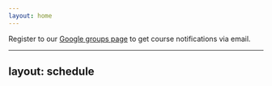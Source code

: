```yaml
---
layout: home
---
```

Register to our [Google groups page](https://groups.google.com/forum/#!forum/gp-id) to get course notifications via email.

---
layout: schedule
---